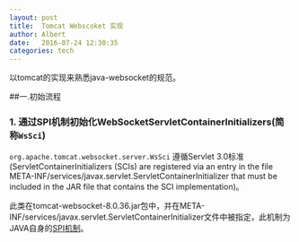 ```yaml
---
layout: post
title:  Tomcat Webscoket 实现
author: Albert
date:   2016-07-24 12:30:35
categories: tech
---
```


以tomcat的实现来熟悉java-websocket的规范。

##一.初始流程

### 1. 通过SPI机制初始化WebSocketServletContainerInitializers(简称`WsSci`)

`org.apache.tomcat.websocket.server.WsSci` 遵循Servlet 3.0标准(ServletContainerInitializers (SCIs) are registered via an entry in the file META-INF/services/javax.servlet.ServletContainerInitializer that must be included in the JAR file that contains the SCI implementation)。

此类在tomcat-websocket-8.0.36.jar包中，并在META-INF/services/javax.servlet.ServletContainerInitializer文件中被指定，此机制为JAVA自身的[SPI机制](https://docs.oracle.com/javase/tutorial/sound/SPI-intro.html)。

